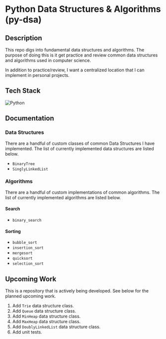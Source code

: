 # Python Data Structures & Algorithms (py-dsa)

## Description

This repo digs into fundamental data structures and algorithms. The purpose of doing this is it get practice and review common data structures and algorithms used in computer science.

In addition to practice/review, I want a centralized location that I can implement in personal projects.

## Tech Stack
<img style="padding-right:20px;" alt="Python" src="https://img.shields.io/badge/python-3670A0?style=for-the-badge&logo=python&logoColor=ffdd54"/>

## Documentation

### Data Structures

There are a handful of custom classes of common Data Structures I have implemented. The list of currently implemented data structures are listed below.

* `BinaryTree`
* `SinglyLinkedList`

### Algorithms

There are a handful of custom implementations of common algorithms. The list of currently implemented algorithms are listed below.

#### Search
* `binary_search`

#### Sorting
* `bubble_sort`
* `insertion_sort`
* `mergesort`
* `quicksort`
* `selection_sort`

## Upcoming Work

This is a repository that is actively being developed. See below for the planned upcoming work.

1. Add `Trie` data structure class.
2. Add `Queue` data structure class.
3. Add `MinHeap` data structure class.
4. Add `MaxHeap` data structure class.
5. Add `DoublyLinkedList` data structure class.
6. Add unit tests.
